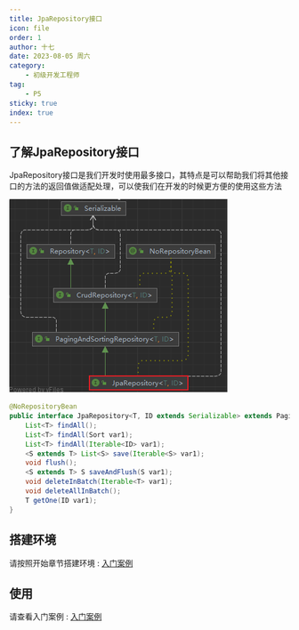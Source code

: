 ```yaml
---
title: JpaRepository接口
icon: file
order: 1
author: 十七
date: 2023-08-05 周六
category:
	- 初级开发工程师
tag:
	- P5
sticky: true
index: true
---
```


## 了解JpaRepository接口

JpaRepository接口是我们开发时使用最多接口，其特点是可以帮助我们将其他接口的方法的返回值做适配处理，可以使我们在开发的时候更方便的使用这些方法

![](assets/image-20230805170227667.png)

```java
@NoRepositoryBean
public interface JpaRepository<T, ID extends Serializable> extends PagingAndSortingRepository<T, ID> {
    List<T> findAll();
    List<T> findAll(Sort var1);
    List<T> findAll(Iterable<ID> var1);
    <S extends T> List<S> save(Iterable<S> var1);
    void flush();
    <S extends T> S saveAndFlush(S var1);
    void deleteInBatch(Iterable<T> var1);
    void deleteAllInBatch();
    T getOne(ID var1);
}
```

## 搭建环境

请按照开始章节搭建环境 : [入门案例](../01_入门案例/入门案例.md)

## 使用

请查看入门案例 : [入门案例](../01_入门案例/入门案例.md)

